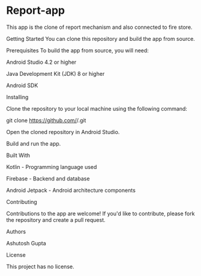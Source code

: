 # Report-app
This app is the clone of report mechanism and also connected to fire store.

Getting Started
You can clone this repository and build the app from source.

Prerequisites
To build the app from source, you will need:

Android Studio 4.2 or higher

Java Development Kit (JDK) 8 or higher

Android SDK

Installing

Clone the repository to your local machine using the following command:


 git clone https://github.com/<your-username>/<app-name>.git

Open the cloned repository in Android Studio.

Build and run the app.

Built With

Kotlin - Programming language used

Firebase - Backend and database

Android Jetpack - Android architecture components

Contributing

Contributions to the app are welcome! If you'd like to contribute, please fork the repository and create a pull request.

Authors

Ashutosh Gupta

License

This project has no license. 
